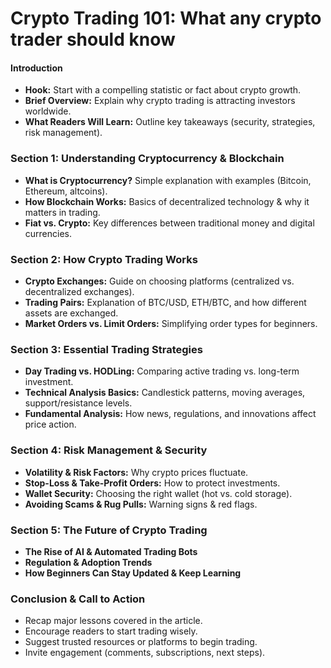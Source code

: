 # Crypto Trading 101: What any crypto trader should know

#### **Introduction**  
- **Hook:** Start with a compelling statistic or fact about crypto growth.  
- **Brief Overview:** Explain why crypto trading is attracting investors worldwide.  
- **What Readers Will Learn:** Outline key takeaways (security, strategies, risk management).  

### **Section 1: Understanding Cryptocurrency & Blockchain**  
- **What is Cryptocurrency?** Simple explanation with examples (Bitcoin, Ethereum, altcoins).  
- **How Blockchain Works:** Basics of decentralized technology & why it matters in trading.  
- **Fiat vs. Crypto:** Key differences between traditional money and digital currencies.  

### **Section 2: How Crypto Trading Works**  
- **Crypto Exchanges:** Guide on choosing platforms (centralized vs. decentralized exchanges).  
- **Trading Pairs:** Explanation of BTC/USD, ETH/BTC, and how different assets are exchanged.  
- **Market Orders vs. Limit Orders:** Simplifying order types for beginners.  

### **Section 3: Essential Trading Strategies**  
- **Day Trading vs. HODLing:** Comparing active trading vs. long-term investment.  
- **Technical Analysis Basics:** Candlestick patterns, moving averages, support/resistance levels.  
- **Fundamental Analysis:** How news, regulations, and innovations affect price action.  

### **Section 4: Risk Management & Security**  
- **Volatility & Risk Factors:** Why crypto prices fluctuate.  
- **Stop-Loss & Take-Profit Orders:** How to protect investments.  
- **Wallet Security:** Choosing the right wallet (hot vs. cold storage).  
- **Avoiding Scams & Rug Pulls:** Warning signs & red flags.  

### **Section 5: The Future of Crypto Trading**  
- **The Rise of AI & Automated Trading Bots**  
- **Regulation & Adoption Trends**  
- **How Beginners Can Stay Updated & Keep Learning**  

### **Conclusion & Call to Action**  
- Recap major lessons covered in the article.  
- Encourage readers to start trading wisely.  
- Suggest trusted resources or platforms to begin trading.  
- Invite engagement (comments, subscriptions, next steps).
